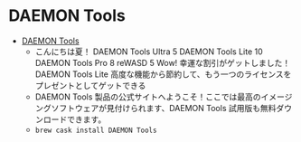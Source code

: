 # DAEMON Tools
- [DAEMON Tools](https://www.daemon-tools.cc/)
  -  こんにちは夏！ DAEMON Tools Ultra 5 DAEMON Tools Lite 10 DAEMON Tools Pro 8 reWASD 5 									Wow! 幸運な割引がゲットしました！					DAEMON Tools Lite 高度な機能から節約して、もう一つのライセンスをプレゼントとしてゲットできる
  - DAEMON Tools 製品の公式サイトへようこそ！ここでは最高のイメージングソフトウェアが見付けられます、DAEMON Tools 試用版も無料ダウンロードできます。
  - `brew cask install DAEMON Tools`
